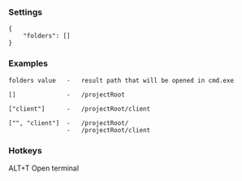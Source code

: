 ### Settings
```
{
    "folders": []
}
```

### Examples
```
folders value   -   result path that will be opened in cmd.exe

[]              -   /projectRoot

["client"]      -   /projectRoot/client

["", "client"]  -   /projectRoot/
                -   /projectRoot/client
```

### Hotkeys
ALT+T   Open terminal